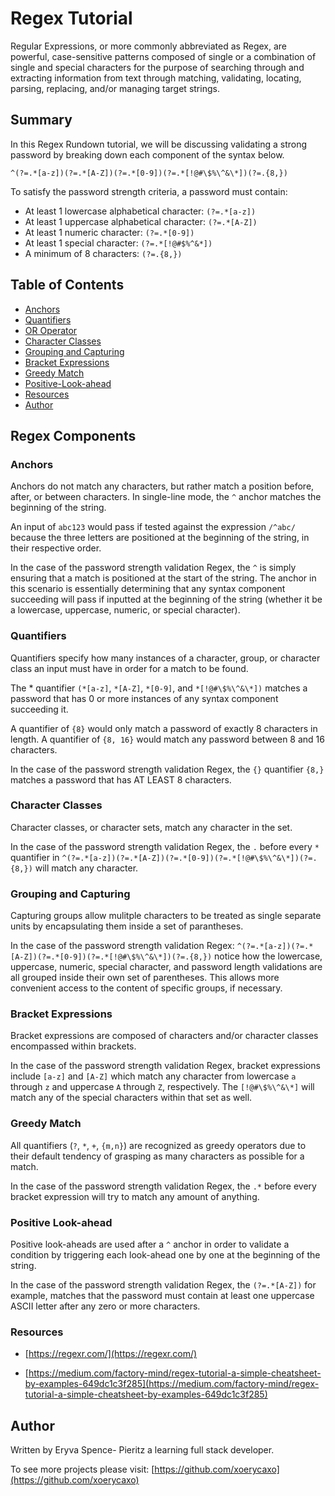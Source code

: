# Regex Tutorial

Regular Expressions, or more commonly abbreviated as Regex, are powerful, case-sensitive patterns composed of single or a combination of single and special characters for the purpose of searching through and extracting information from text through matching, validating, locating, parsing, replacing, and/or managing target strings.

## Summary

In this Regex Rundown tutorial, we will be discussing validating a strong password by breaking down each component of the syntax below.

`^(?=.*[a-z])(?=.*[A-Z])(?=.*[0-9])(?=.*[!@#\$%\^&\*])(?=.{8,})`

To satisfy the password strength criteria, a password must contain:

* At least 1 lowercase alphabetical character: `(?=.*[a-z])`
* At least 1 uppercase alphabetical character: `(?=.*[A-Z])`
* At least 1 numeric character: `(?=.*[0-9])`
* At least 1 special character: `(?=.*[!@#$%^&*])`
* A minimum of 8 characters: `(?=.{8,})`

## Table of Contents

- [Anchors](#anchors)
- [Quantifiers](#quantifiers)
- [OR Operator](#or-operator)
- [Character Classes](#character-classes)
- [Grouping and Capturing](#grouping-and-capturing)
- [Bracket Expressions](#bracket-expressions)
- [Greedy Match](#greedy-and-lazy-match)
- [Positive-Look-ahead](#Positive-look-ahead)
- [Resources](#Resources)
- [Author](#Author)

## Regex Components

### Anchors

Anchors do not match any characters, but rather match a position before, after, or between characters. In single-line mode, the `^` anchor matches the beginning of the string.

An input of `abc123` would pass if tested against the expression `/^abc/` because the three letters are positioned at the beginning of the string, in their respective order.

In the case of the password strength validation Regex, the `^` is simply ensuring that a match is positioned at the start of the string. The anchor in this scenario is essentially determining that any syntax component succeeding will pass if inputted at the beginning of the string (whether it be a lowercase, uppercase, numeric, or special character).


### Quantifiers

Quantifiers specify how many instances of a character, group, or character class an input must have in order for a match to be found.

The * quantifier `(*[a-z]`, `*[A-Z]`, `*[0-9]`, and `*[!@#\$%\^&\*])` matches a password that has 0 or more instances of any syntax component succeeding it.

A quantifier of `{8}` would only match a password of exactly 8 characters in length. A quantifier of `{8, 16}` would match any password between 8 and 16 characters.

In the case of the password strength validation Regex, the `{}` quantifier `{8,}` matches a password that has AT LEAST 8 characters.

### Character Classes

Character classes, or character sets, match any character in the set.

In the case of the password strength validation Regex, the `.` before every `*` quantifier in `^(?=.*[a-z])(?=.*[A-Z])(?=.*[0-9])(?=.*[!@#\$%\^&\*])(?=.{8,})` will match any character.

### Grouping and Capturing

Capturing groups allow mulitple characters to be treated as single separate units by encapsulating them inside a set of parantheses.

In the case of the password strength validation Regex: `^(?=.*[a-z])(?=.*[A-Z])(?=.*[0-9])(?=.*[!@#\$%\^&\*])(?=.{8,})` notice how the lowercase, uppercase, numeric, special character, and password length validations are all grouped inside their own set of parentheses. This allows more convenient access to the content of specific groups, if necessary.

### Bracket Expressions

Bracket expressions are composed of characters and/or character classes encompassed within brackets.

In the case of the password strength validation Regex, bracket expressions include `[a-z]` and `[A-Z]` which match any character from lowercase `a` through `z` and uppercase `A` through `Z`, respectively. The `[!@#\$%\^&\*]` will match any of the special characters within that set as well.
### Greedy Match

All quantifiers (`?`, `*`, `+`, `{m,n}`) are recognized as greedy operators due to their default tendency of grasping as many characters as possible for a match.

In the case of the password strength validation Regex, the `.*` before every bracket expression will try to match any amount of anything.

### Positive Look-ahead 

Positive look-aheads are used after a `^` anchor in order to validate a condition by triggering each look-ahead one by one at the beginning of the string.

In the case of the password strength validation Regex, the `(?=.*[A-Z])` for example, matches that the password must contain at least one uppercase ASCII letter after any zero or more characters.

### Resources

* [https://regexr.com/](https://regexr.com/)

* [https://medium.com/factory-mind/regex-tutorial-a-simple-cheatsheet-by-examples-649dc1c3f285](https://medium.com/factory-mind/regex-tutorial-a-simple-cheatsheet-by-examples-649dc1c3f285)

## Author

Written by Eryva Spence- Pieritz a learning full stack developer.

To see more projects please visit: [https://github.com/xoerycaxo](https://github.com/xoerycaxo)

